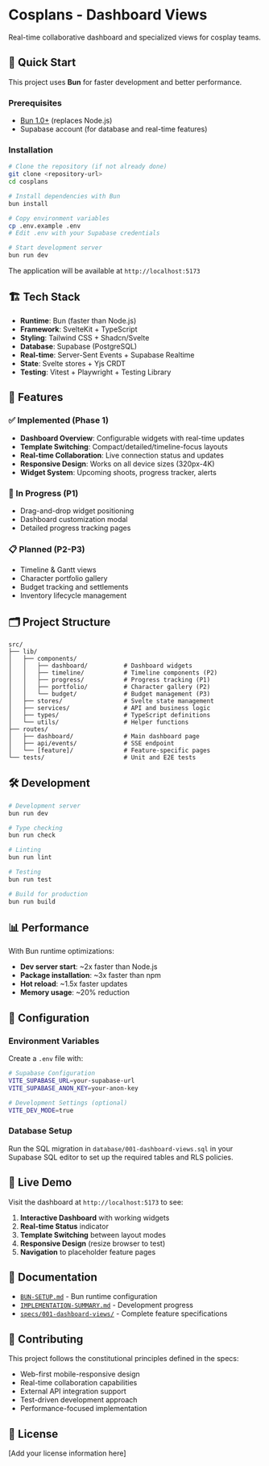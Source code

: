 # Cosplans - Dashboard Views

Real-time collaborative dashboard and specialized views for cosplay teams.

## 🚀 Quick Start

This project uses **Bun** for faster development and better performance.

### Prerequisites

- [Bun 1.0+](https://bun.sh) (replaces Node.js)
- Supabase account (for database and real-time features)

### Installation

```bash
# Clone the repository (if not already done)
git clone <repository-url>
cd cosplans

# Install dependencies with Bun
bun install

# Copy environment variables
cp .env.example .env
# Edit .env with your Supabase credentials

# Start development server
bun run dev
```

The application will be available at `http://localhost:5173`

## 🏗️ Tech Stack

- **Runtime**: Bun (faster than Node.js)
- **Framework**: SvelteKit + TypeScript
- **Styling**: Tailwind CSS + Shadcn/Svelte
- **Database**: Supabase (PostgreSQL)
- **Real-time**: Server-Sent Events + Supabase Realtime
- **State**: Svelte stores + Yjs CRDT
- **Testing**: Vitest + Playwright + Testing Library

## 📱 Features

### ✅ Implemented (Phase 1)

- **Dashboard Overview**: Configurable widgets with real-time updates
- **Template Switching**: Compact/detailed/timeline-focus layouts
- **Real-time Collaboration**: Live connection status and updates
- **Responsive Design**: Works on all device sizes (320px-4K)
- **Widget System**: Upcoming shoots, progress tracker, alerts

### 🚧 In Progress (P1)

- Drag-and-drop widget positioning
- Dashboard customization modal
- Detailed progress tracking pages

### 📋 Planned (P2-P3)

- Timeline & Gantt views
- Character portfolio gallery
- Budget tracking and settlements
- Inventory lifecycle management

## 🗂️ Project Structure

```
src/
├── lib/
│   ├── components/
│   │   ├── dashboard/          # Dashboard widgets
│   │   ├── timeline/           # Timeline components (P2)
│   │   ├── progress/           # Progress tracking (P1)
│   │   ├── portfolio/          # Character gallery (P2)
│   │   └── budget/             # Budget management (P3)
│   ├── stores/                 # Svelte state management
│   ├── services/               # API and business logic
│   ├── types/                  # TypeScript definitions
│   └── utils/                  # Helper functions
├── routes/
│   ├── dashboard/              # Main dashboard page
│   ├── api/events/             # SSE endpoint
│   └── [feature]/              # Feature-specific pages
└── tests/                      # Unit and E2E tests
```

## 🛠️ Development

```bash
# Development server
bun run dev

# Type checking
bun run check

# Linting
bun run lint

# Testing
bun run test

# Build for production
bun run build
```

## 📊 Performance

With Bun runtime optimizations:

- **Dev server start**: ~2x faster than Node.js
- **Package installation**: ~3x faster than npm  
- **Hot reload**: ~1.5x faster updates
- **Memory usage**: ~20% reduction

## 🔧 Configuration

### Environment Variables

Create a `.env` file with:

```bash
# Supabase Configuration
VITE_SUPABASE_URL=your-supabase-url
VITE_SUPABASE_ANON_KEY=your-anon-key

# Development Settings (optional)
VITE_DEV_MODE=true
```

### Database Setup

Run the SQL migration in `database/001-dashboard-views.sql` in your Supabase SQL editor to set up the required tables and RLS policies.

## 🎯 Live Demo

Visit the dashboard at `http://localhost:5173` to see:

1. **Interactive Dashboard** with working widgets
2. **Real-time Status** indicator 
3. **Template Switching** between layout modes
4. **Responsive Design** (resize browser to test)
5. **Navigation** to placeholder feature pages

## 📖 Documentation

- [`BUN-SETUP.md`](./BUN-SETUP.md) - Bun runtime configuration
- [`IMPLEMENTATION-SUMMARY.md`](./IMPLEMENTATION-SUMMARY.md) - Development progress
- [`specs/001-dashboard-views/`](./specs/001-dashboard-views/) - Complete feature specifications

## 🤝 Contributing

This project follows the constitutional principles defined in the specs:

- Web-first mobile-responsive design
- Real-time collaboration capabilities  
- External API integration support
- Test-driven development approach
- Performance-focused implementation

## 📄 License

[Add your license information here]
